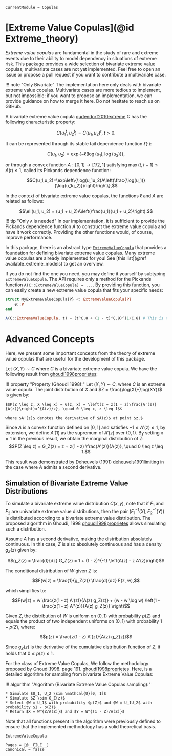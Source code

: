 ```@meta
CurrentModule = Copulas
```

# [Extreme Value Copulas](@id Extreme_theory)

*Extreme value copulas* are fundamental in the study of rare and extreme events due to their ability to model dependency in situations of extreme risk. This package provides a wide selection of bivariate extreme value copulas; multivariate cases are not yet implemented. Feel free to open an issue or propose a pull request if you want to contribute a multivariate case. 

!!! note "Only Bivariate"
    The implementation here only deals with bivariate extreme value copulas. Multivariate cases are more tedious to implement, but not impossible: if you want to propose an implementation, we can provide guidance on how to merge it here. Do not hesitate to reach us on GitHub.

A bivariate extreme value copula [gudendorf2010extreme](@cite) $C$ has the following characteristic property:

$$C(u_1^t, u_2^t) = C(u_1, u_2)^t, \; t > 0.$$

It can be represented through its stable tail dependence function $\ell(\cdot)$:

$$C(u_1, u_2) = \exp\{-\ell(\log(u_1), \log(u_2))\},$$

or through a convex function $A: [0,1] \to [1/2, 1]$ satisfying $\max(t, t-1)\leq A(t) \leq 1,$ called its Pickands dependence function:

$$C(u_1,u_2)=\exp\left\{\log(u_1u_2)A\left(\frac{\log(u_1)}{\log(u_1u_2)}\right)\right\},$$

In the context of bivariate extreme value copulas, the functions $\ell$ and $A$ are related as follows:

$$\ell(u_1, u_2) = (u_1 + u_2)A\left(\frac{u_1}{u_1 + u_2}\right).$$

!!! tip "Only `A` is needed"
    In our implementation, it is sufficient to provide the Pickands dependence function $A$ to construct the extreme value copula and have it work correctly. Providing the other functions would, of course, improve performance.

In this package, there is an abstract type [`ExtremeValueCopula`](@ref) that provides a foundation for defining bivariate extreme value copulas. Many extreme value copulas are already implemented for you! See [this list](@ref available_extreme_models) to get an overview.

If you do not find the one you need, you may define it yourself by subtyping `ExtremeValueCopula`. The API requires only a method for the Pickands function `A(C::ExtremeValueCopula) = ...`. By providing this function, you can easily create a new extreme value copula that fits your specific needs:

```julia
struct MyExtremeValueCopula{P} <: ExtremeValueCopula{P}
    θ::P
end

A(C::ExtremeValueCopula, t) = (t^C.θ + (1 - t)^C.θ)^(1/C.θ) # This is the Pickands function of the Logistic (Gumbel) Copula
```

# Advanced Concepts

Here, we present some important concepts from the theory of extreme value copulas that are useful for the development of this package.

Let $(X,Y) \sim C$ where $C$ is a bivariate extreme value copula. We have the following result from [ghoudi1998proprietes](@cite):

!!! property "Property (Ghoudi 1998):"
    Let $(X, Y) \sim C$, where $C$ is an extreme value copula. The joint distribution of $X$ and $Z = \frac{\log(X)}{\log(XY)}$ is given by:

    $$P(Z \leq z, X \leq x) = G(z, x) = \left(z + z(1 - z)\frac{A'(z)}{A(z)}\right)x^{A(z)/z}, \quad 0 \leq x, z \leq 1$$

    where $A'(z)$ denotes the derivative of $A(z)$ at point $z.$

Since $A$ is a convex function defined on $[0, 1]$ and satisfies $-1 \leq A'(z) \leq 1$, by extension, we define $A'(1)$ as the supremum of $A'(z)$ over $(0, 1)$. By setting $x = 1$ in the previous result, we obtain the marginal distribution of $Z$:
$$P(Z \leq z) = G_Z(z) = z + z(1 - z) \frac{A'(z)}{A(z)}, \quad 0 \leq z \leq 1.$$

This result was demonstrated by Deheuvels (1991) [deheuvels1991limiting](@cite) in the case where $A$ admits a second derivative.


## Simulation of Bivariate Extreme Value Distributions

To simulate a bivariate extreme value distribution $C(x, y)$, note that if $F_1$ and $F_2$ are univariate extreme value distributions, then the pair $(F_1^{-1}(X), F_2^{-1}(Y))$ is distributed according to a bivariate extreme value distribution. The proposed algorithm in Ghoudi, 1998 [ghoudi1998proprietes](@cite) allows simulating such a distribution.

Assume $A$ has a second derivative, making the distribution absolutely continuous. In this case, $Z$ is also absolutely continuous and has a density $g_Z(z)$ given by:

$$g_Z(z) = \frac{d}{dz} G_Z(z) = 1 + (1 - z)^{-1} \left(A(z) - z A'(z)\right)$$

The conditional distribution of $W$ given $Z$ is:

$$F(w|z) = \frac{1}{g_Z(z)} \frac{d}{dz} F(z, w),$$ 

which simplifies to:

$$F(w|z) = w \frac{z(1 - z) A'(z)}{A(z) g_Z(z)} + (w - w \log w) \left(1 - \frac{z(1 - z) A''(z)}{A(z) g_Z(z)} \right)$$

Given $Z$, the distribution of $W$ is uniform on $(0, 1)$ with probability $p(Z)$ and equals the product of two independent uniforms on $(0, 1)$ with probability $1 - p(Z)$, where:

$$p(z) = \frac{z(1 - z) A'(z)}{A(z) g_Z(z)}$$

Since $g_Z(z)$ is the derivative of the cumulative distribution function of $Z$, it holds that $0 \leq p(z) \leq 1$.

For the class of Extreme Value Copulas, We follow the methodology proposed by Ghoudi,1998. page 191. [ghoudi1998proprietes](@cite). Here, is a detailed algorithm for sampling from bivariate Extreme Value Copulas:

!!! algorithm "Algorithm (Bivariate Extreme Value Copulas sampling):"

    * Simulate $U_1, U_2 \sim \mathcal{U}[0, 1]$
    * Simulate $Z \sim G_Z(z)$
    * Select $W = U_1$ with probability $p(Z)$ and $W = U_1U_2$ with probability $1 - p(Z)$
    * Return $X = W^{Z/A(Z)}$ and $Y = W^{(1 - Z)/A(Z)}$  

Note that all functions present in the algorithm were previously defined to ensure that the implemented methodology has a solid theoretical basis.

```@docs
ExtremeValueCopula
```

```@bibliography
Pages = [@__FILE__]
Canonical = false
```
